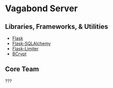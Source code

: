 # Vagabond Server

## Libraries, Frameworks, & Utilities

* [Flask](https://flask.palletsprojects.com/en/1.1.x/)
* [Flask-SQLAlchemy](https://flask-sqlalchemy.palletsprojects.com/en/2.x/)
* [Flask-Limiter](https://flask-limiter.readthedocs.io/en/stable/)
* [BCrypt](https://pypi.org/project/bcrypt/)

## Core Team

???